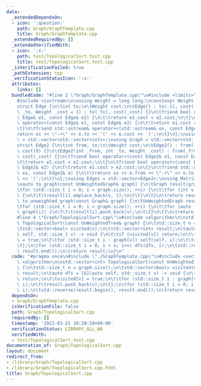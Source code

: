 ```yaml
---
data:
  _extendedDependsOn:
  - icon: ':question:'
    path: Graph/GraphTemplate.cpp
    title: Graph/GraphTemplate.cpp
  _extendedRequiredBy: []
  _extendedVerifiedWith:
  - icon: ':x:'
    path: test/TopologicalSort.test.cpp
    title: test/TopologicalSort.test.cpp
  _isVerificationFailed: true
  _pathExtension: cpp
  _verificationStatusIcon: ':x:'
  attributes:
    links: []
  bundledCode: "#line 2 \"Graph/GraphTemplate.cpp\"\n#include <limits>\n#include <vector>\n\
    #include <iostream>\n\nusing Weight = long long;\nconstexpr Weight INF = std::numeric_limits<Weight>::max();\n\
    struct Edge {\n\tint to;\n\tWeight cost;\n\tEdge() : to(-1), cost(-1) {}\n\tEdge(int\
    \ _to, Weight _cost = 1) : to(_to), cost(_cost) {}\n\tfriend bool operator<(const\
    \ Edge& e1, const Edge& e2) {\n\t\treturn e1.cost < e2.cost;\n\t}\n\tfriend bool\
    \ operator>(const Edge& e1, const Edge& e2) {\n\t\treturn e1.cost > e2.cost;\n\
    \t}\n\tfriend std::ostream& operator<<(std::ostream& os, const Edge& e) {\n\t\t\
    return os << \"->\" << e.to << '(' << e.cost << ')';\n\t}\n};\nusing UnWeightedGraph\
    \ = std::vector<std::vector<int>>;\nusing Graph = std::vector<std::vector<Edge>>;\n\
    struct Edge2 {\n\tint from, to;\n\tWeight cost;\n\tEdge2() : from(-1), to(-1),\
    \ cost(0) {}\n\tEdge2(int _from, int _to, Weight _cost) : from(_from), to(_to),\
    \ cost(_cost) {}\n\tfriend bool operator<(const Edge2& e1, const Edge2& e2) {\n\
    \t\treturn e1.cost < e2.cost;\n\t}\n\tfriend bool operator>(const Edge2& e1, const\
    \ Edge2& e2) {\n\t\treturn e1.cost > e2.cost;\n\t}\n\tfriend std::ostream& operator<<(std::ostream&\
    \ os, const Edge2& e) {\n\t\treturn os << e.from << \"->\" << e.to << '(' << e.cost\
    \ << ')';\n\t}\n};\nusing Edges = std::vector<Edge2>;\nusing Matrix = std::vector<std::vector<Weight>>;\n\
    \nauto to_graph(const UnWeightedGraph& graph) {\n\tGraph result(graph.size());\n\
    \tfor (std::size_t i = 0; i < graph.size(); ++i) {\n\t\tfor (int v : graph[i])\
    \ {\n\t\t\tresult[i].emplace_back(v, 1);\n\t\t}\n\t}\n\treturn result;\n}\nauto\
    \ to_unweighted_graph(const Graph& graph) {\n\tUnWeightedGraph result(graph.size());\n\
    \tfor (std::size_t i = 0; i < graph.size(); ++i) {\n\t\tfor (auto [v, cost] :\
    \ graph[i]) {\n\t\t\tresult[i].push_back(v);\n\t\t}\n\t}\n\treturn result;\n}\n\
    #line 4 \"Graph/TopologicalSort.cpp\"\n#include <algorithm>\n\nstd::vector<int>\
    \ TopologicalSort(const UnWeightedTree& graph) {\n\tstd::size_t n = graph.size();\n\
    \tstd::vector<bool> visited(n);\n\tstd::vector<int> result;\n\tauto dfs = [&](auto\
    \ self, std::size_t v) -> void {\n\t\tif (visited[v]) return;\n\t\tvisited[v]\
    \ = true;\n\t\tfor (std::size_t i : graph[v]) self(self, i);\n\t\tresult.push_back(v);\n\
    \t};\n\tfor (std::size_t i = 0; i < n; i++) dfs(dfs, i);\n\tstd::reverse(result.begin(),\
    \ result.end());\n\treturn result;\n}\n"
  code: "#pragma once\n#include \"./GraphTemplate.cpp\"\n#include <vector>\n#include\
    \ <algorithm>\n\nstd::vector<int> TopologicalSort(const UnWeightedTree& graph)\
    \ {\n\tstd::size_t n = graph.size();\n\tstd::vector<bool> visited(n);\n\tstd::vector<int>\
    \ result;\n\tauto dfs = [&](auto self, std::size_t v) -> void {\n\t\tif (visited[v])\
    \ return;\n\t\tvisited[v] = true;\n\t\tfor (std::size_t i : graph[v]) self(self,\
    \ i);\n\t\tresult.push_back(v);\n\t};\n\tfor (std::size_t i = 0; i < n; i++) dfs(dfs,\
    \ i);\n\tstd::reverse(result.begin(), result.end());\n\treturn result;\n}\n"
  dependsOn:
  - Graph/GraphTemplate.cpp
  isVerificationFile: false
  path: Graph/TopologicalSort.cpp
  requiredBy: []
  timestamp: '2021-03-21 10:20:50+09:00'
  verificationStatus: LIBRARY_ALL_WA
  verifiedWith:
  - test/TopologicalSort.test.cpp
documentation_of: Graph/TopologicalSort.cpp
layout: document
redirect_from:
- /library/Graph/TopologicalSort.cpp
- /library/Graph/TopologicalSort.cpp.html
title: Graph/TopologicalSort.cpp
---
```

